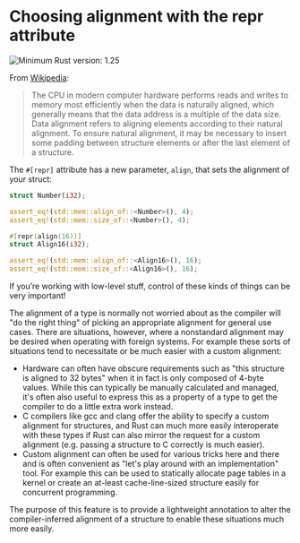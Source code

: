 # Choosing alignment with the repr attribute

![Minimum Rust version: 1.25](https://img.shields.io/badge/Minimum%20Rust%20Version-1.25-brightgreen.svg)

From [Wikipedia](https://en.wikipedia.org/wiki/Data_structure_alignment):

> The CPU in modern computer hardware performs reads and writes to memory
> most efficiently when the data is naturally aligned, which generally means
> that the data address is a multiple of the data size. Data alignment refers
> to aligning elements according to their natural alignment. To ensure natural
> alignment, it may be necessary to insert some padding between structure
> elements or after the last element of a structure.

The `#[repr]` attribute has a new parameter, `align`, that sets the alignment of your struct:

```rust
struct Number(i32);

assert_eq!(std::mem::align_of::<Number>(), 4);
assert_eq!(std::mem::size_of::<Number>(), 4);

#[repr(align(16))]
struct Align16(i32);

assert_eq!(std::mem::align_of::<Align16>(), 16);
assert_eq!(std::mem::size_of::<Align16>(), 16);
```

If you’re working with low-level stuff, control of these kinds of things can
be very important!

The alignment of a type is normally not worried about as the compiler will
"do the right thing" of picking an appropriate alignment for general use
cases. There are situations, however, where a nonstandard alignment may be
desired when operating with foreign systems. For example these sorts of
situations tend to necessitate or be much easier with a custom alignment:

* Hardware can often have obscure requirements such as "this structure is
  aligned to 32 bytes" when it in fact is only composed of 4-byte values. While
  this can typically be manually calculated and managed, it's often also useful
  to express this as a property of a type to get the compiler to do a little
  extra work instead.
* C compilers like gcc and clang offer the ability to specify a custom
  alignment for structures, and Rust can much more easily interoperate with
  these types if Rust can also mirror the request for a custom alignment (e.g.
  passing a structure to C correctly is much easier).
* Custom alignment can often be used for various tricks here and there and is
  often convenient as "let's play around with an implementation" tool. For
  example this can be used to statically allocate page tables in a kernel or
  create an at-least cache-line-sized structure easily for concurrent
  programming.

The purpose of this feature is to provide a lightweight annotation to alter
the compiler-inferred alignment of a structure to enable these situations
much more easily.